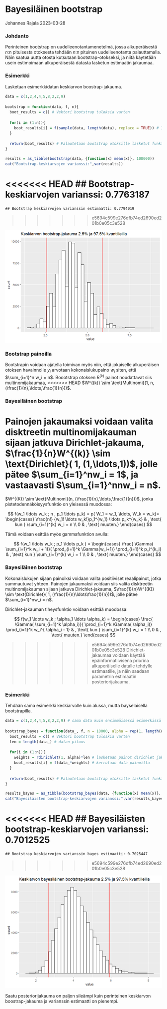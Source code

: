 Bayesiläinen bootstrap
================
Johannes Rajala
2023-03-28

### Johdanto

Perinteinen bootstrap on uudelleenotantamenetelmä, jossa alkuperäisestä
$n$:n pituisesta otoksesta tehdään $n$:n pituinen uudelleenotanta
palauttamalla. Näin saatua uutta otosta kutsutaan bootstrap-otokseksi,
ja niitä käytetään usein estimoimaan alkuperäisestä datasta lasketun
estimaatin jakaumaa.

### Esimerkki

Lasketaan esimerkkidatan keskiarvon boostrap-jakauma.

``` r
data = c(1,2,4,4,5,8,2,2,9)

bootstrap = function(data, f, n){
  boot_results = c() # Vektori bootstrap tuloksia varten
  
  for(i in (1:n)){
    boot_results[i] = f(sample(data, length(data), replace = TRUE)) # Iteroidaan n kertaa ja lasketaan joka kerta funktion arvo bootstrap otokselle 
  }
  
  return(boot_results) # Palautetaan bootstrap otoksille lasketut funktion arvot 
}
```

``` r
results = as_tibble(bootstrap(data, {function(x) mean(x)}, 100000))
cat("Bootstrap-keskiarvojen varianssi:",var(results))
```

<<<<<<< HEAD
    ## Bootstrap-keskiarvojen varianssi: 0.7763187
=======
    ## Bootstrap keskiarvojen varianssin estimaatti: 0.7794019
>>>>>>> e5694c599e276dfb74ed2690ed201b0e05c3e528

![](Bayesian-bootstrap_files/figure-gfm/unnamed-chunk-3-1.png)<!-- -->

### Bootstrap painoilla

Bootstrapin voidaan ajatella toimivan myös niin, että jokaiselle
alkuperäisen otoksen havainnolle $y_i$ arvotaan kokonaislukupaino $w_i$
siten, että $\sum_{i=1}^n w_i = n$. Boootstrap otoksen $B^{(k)}$ painot
noudattavat siis multinomijakaumaa,
<<<<<<< HEAD
$W^{(k)} \sim \text{Multinomi}(1, n, (\frac{1}{n},\ldots,\frac{1}{n}))$.

### Bayesiläinen bootstrap

Painojen jakaumaksi voidaan valita disktreetin multinomijakauman sijaan
jatkuva Dirichlet-jakauma,
$\frac{1}{n}W^{(k)} \sim \text{Dirichlet}( 1, (1,\ldots,1))$, jolle
pätee $\sum_{i=1}^nw_i = 1$, ja vastaavasti $\sum_{i=1}^nnw_i = n$.
=======
$W^{(K)} \sim \text{Multinomi}(n, (\frac{1}{n},\ldots,\frac{1}{n}))$,
jonka pistetodennäköisyysfunktio on yleisessä muodossa:

$$
f(w_1 \ldots w_k ; n , p_1 \ldots p_k) = p( W_1 = w_1, \ldots, W_k = w_k)= \begin{cases} 
\frac{n!} {w_1! \ldots w_k!}p_1^{w_1} \ldots p_k^{w_k} & , \text{ kun } \sum_{i=1}^{k} w_i = n \\
0 & , \text{ muuten.}
\end{cases}
$$

Tämä voidaan esittää myös gammafunktion avulla:

$$
f(w_1 \ldots w_k ; p_1 \ldots p_k ) = \begin{cases} 
\frac{ \Gamma( \sum_{i=1}^k w_i + 1)}{ \prod_{i=1}^k \Gamma(w_i+1)} \prod_{i=1}^k p_i^{k_i} & , \text{ kun } \sum_{i=1}^{k} w_i = 1 \\
0 & , \text{ muuten.}
\end{cases}
$$

### Bayesiläinen bootstrap

Kokonaislukujen sijaan painoiksi voidaan valita positiiviset
reaalipainot, jotka summautuvat yhteen. Painojen jakaumaksi voidaan siis
valita disktreetin multinomijakauman sijaan jatkuva Dirichlet-jakauma,
$\frac{1}{n}W^{(K)} \sim \text{Dirichlet}( 1, (\frac{1}{n}\ldots\frac{1}{n}))$,
jolle pätee $\sum_{i=1}^nw_i = n$.

Dirichlet-jakauman tiheysfunktio voidaan esittää muodossa:

$$
f(w_1 \ldots w_k ; \alpha_1 \ldots \alpha_k) = \begin{cases} 
\frac{ \Gamma( \sum_{i=1}^k \alpha_i)}{ \prod_{i=1}^k \Gamma( \alpha_i)} \prod_{i=1}^k w_i^{ \alpha_i - 1} & , \text{ kun } \sum_{i=1}^{k} w_i = 1 \\
0 & , \text{ muuten.}
\end{cases}
$$

>>>>>>> e5694c599e276dfb74ed2690ed201b0e05c3e528
Dirichlet-jakaumaa voidaan käyttää epäinformatiivisena priorina
alkuperäiselle datalle tehdylle estimaatille, ja näin saadaan parametrin
estimaatin posteriorijakauma.

### Esimerkki

Tehdään sama esimerkki keskiarvolle kuin alussa, mutta bayselaisella
bootstrapilla.

``` r
data = c(1,2,4,4,5,8,2,2,9) # sama data kuin ensimmäisessä esimerkissä

bootstrap_bayes = function(data_, f, n = 10000, alpha = rep(1, length(data_))){
  boot_results = c() # Vektori bootstrap tuloskia varten
  len = length(data_) # datan pituus

  for(i in (1:n)){
    weights = rdirichlet(1, alpha)*len # lasketaan painot dirichlet jakaumasta
    boot_results[i] = f(data_*weights) # kerrotaan data painoilla
  }

  return(boot_results) # Palautetaan bootstrap otoksille lasketut funktion arvot 
}
```

``` r
results_bayes = as_tibble(bootstrap_bayes(data, {function(x) mean(x)}, 100000, alpha = rep(1, length(data))))
cat("Bayesiläisten bootstrap-keskiarvojen varianssi:",var(results_bayes))
```

<<<<<<< HEAD
    ## Bayesiläisten bootstrap-keskiarvojen varianssi: 0.7012525
=======
    ## Bootstrap keskiarvojen varianssin bayes estimaatti: 0.7025447
>>>>>>> e5694c599e276dfb74ed2690ed201b0e05c3e528

![](Bayesian-bootstrap_files/figure-gfm/unnamed-chunk-6-1.png)<!-- -->

Saatu posteriorijakauma on paljon sileämpi kuin perinteinen keskiarvon
boostrap-jakauma ja varianssin estimaatti on pienempi.
